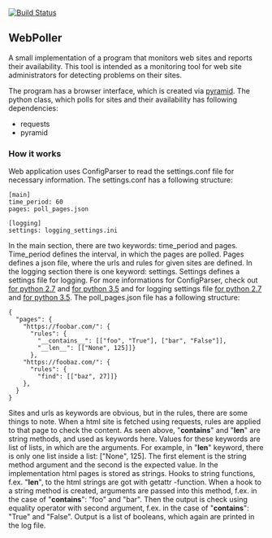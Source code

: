 [![Build Status](https://travis-ci.org/ovainola/website_poller.svg?branch=master)](https://travis-ci.org/ovainola/website_poller)


## WebPoller

A small implementation of a program that monitors web sites and reports their
availability. This tool is intended as a monitoring tool for web site
administrators for detecting problems on their sites.

The program has a browser interface, which is created via [pyramid](http://www.pylonsproject.org/). The python class, which polls
for sites and their availability has following dependencies:

 * requests
 * pyramid

 ### How it works

 Web application uses ConfigParser to read the settings.conf file for necessary
 information. The settings.conf has a following structure:

 ```
 [main]
 time_period: 60
 pages: poll_pages.json

 [logging]
 settings: logging_settings.ini
 ```

In the main section, there are two keywords: time_period and pages. Time_period
defines the interval, in which the pages are polled. Pages defines a json file,
where the urls and rules for given sites are defined. In the logging section there is one keyword: settings. Settings defines a settings file for logging. For more informations for ConfigParser, check out [for python 2.7](https://docs.python.org/2/library/configparser.html) and [for python 3.5](https://docs.python.org/3.5/library/configparser.html) and for logging settings file [for python 2.7](https://docs.python.org/2/library/logging.config.html) and
[for python 3.5](https://docs.python.org/3.5/library/logging.config.html). The poll_pages.json file has a following structure:


```
{
  "pages": {
    "https://foobar.com/": {
      "rules": {
        "__contains__": [["foo", "True"], ["bar", "False"]],
        "__len__": [["None", 125]]}
      },
    "https://foobaz.com/": {
      "rules": {
        "find": [["baz", 27]]}
    },
  }
}
```

Sites and urls as keywords are obvious, but in the rules, there are some things
to note. When a html site is fetched using requests, rules are applied to that page
to check the content. As seen above, "__contains__" and "__len__" are string methods,
and used as keywords here. Values for these keywords are list of lists, in which
are the arguments. For example, in "__len__" keyword, there is only one list
inside a list: ["None", 125]. The first element is the string method argument and
the second is the expected value. In the implementation html pages is stored as strings.
Hooks to string functions, f.ex. "__len__", to the html strings are got with getattr -function. When a hook to a string method is created, arguments are passed into
this method, f.ex. in the case of "__contains__": "foo" and "bar". Then the
output is check using equality operator with second argument, f.ex. in the case of "__contains__": "True" and "False". Output is a list of booleans, which
again are printed in the log file.

